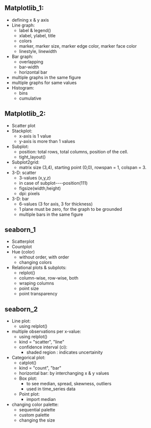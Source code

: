 ## Matplotlib_1:

* defining x & y axis
* Line graph:
    * label & legend()
    * xlabel, ylabel, title
    * colors
    * marker, marker size, marker edge color, marker face color
    * linestyle, linewidth
* Bar graph:
    * overlapping
    * bar-width
    * horizontal bar
* multiple graphs in the same figure
* multiple graphs for same values
* Histogram:
    * bins
    * cumulative

## Matplotlib_2:

* Scatter plot
* Stackplot:
    * x-axis is 1 value
    * y-axis is more than 1 values
* Subplot:
    * position:  total rows, total columns, position of the cell.
    * tight_layout()
* Subplot2grid:
    * matrix size (3,4), starting point (0,0), rowspan = 1, colspan = 3.
* 3-D: scatter
    * 3-values (x,y,z)
    * in case of subplot----position(111)
    * figsize(width,height)
    * dpi: pixels
* 3-D: bar
    * 6-values (3 for axis, 3 for thickness)
    * 1 plane must be zero, for the graph to be grounded
    * multiple bars in the same figure

## seaborn_1

- Scatterplot
- Countplot
- Hue (color)
    - without order, with order
    - changing colors
- Relational plots & subplots:
    - relplot()
    - column-wise, row-wise, both
    - wraping columns
    - point size
    - point transparency

## seaborn_2

- Line plot:
    - using relplot()
- multiple observations per x-value:
    - using relplot()
    - kind = "scatter", "line"
    - confidence interval (ci):
        - shaded region : indicates uncertainity
- Categorical plot:
    - catplot()
    - kind = "count", "bar" 
    - horizontal bar: by interchanging x & y values
    - Box plot:
        - to see median, spread, skewness, outliers
        - used in time_series data
    - Point plot:
        - import median
- changing color palette:
    - sequential palette
    - custom palette
    - changing the size
